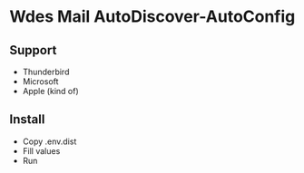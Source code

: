 # Wdes Mail AutoDiscover-AutoConfig

## Support

- Thunderbird
- Microsoft
- Apple (kind of)

## Install

- Copy .env.dist
- Fill values
- Run
